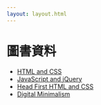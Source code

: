 ```yaml
---
layout: layout.html
---
```


# 圖書資料

- <a href="/books/HTML-and-CSS/">HTML and CSS</a>
- <a href="/books/JavaScript-and-jQuery/">JavaScript and jQuery</a>
- <a href="/books/Head-First-HTML-and-CSS/">Head First HTML and CSS</a>
- <a href="/books/Digital-Minimalism/">Digital Minimalism</a>
